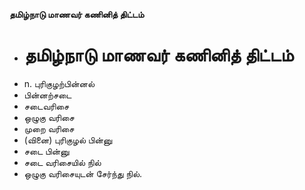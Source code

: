 **தமிழ்நாடு மாணவர் கணினித் திட்டம்**
- # தமிழ்நாடு மாணவர் கணினித் திட்டம்
- n. புரிகுழற்பின்னல்
- பின்னற்சடை
- சடைவரிசை
- ஒழுகு வரிசை
- முறை வரிசை
- (வினை) புரிகுழல் பின்னு
- சடை பின்னு
- சடை வரிசையில் நில்
- ஒழுகு வரிசையுடன் சேர்ந்து நில்.

